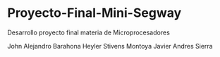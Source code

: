 # Proyecto-Final-Mini-Segway

Desarrollo proyecto final materia de Microprocesadores

John Alejandro Barahona
Heyler Stivens Montoya
Javier Andres Sierra
